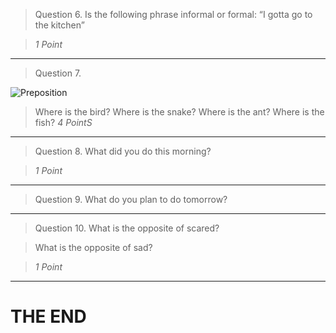

> Question 6. Is the following phrase informal or formal:
> “I gotta go to the kitchen”

> <cite>1 Point</cite>

---

> Question 7. 

![Preposition](//preposition.png)

> Where is the bird?
> Where is the snake?
> Where is the ant?
> Where is the fish?
> <cite>4 PointS</cite>

---

> Question 8. 
> What did you do this morning?

> <cite>1 Point</cite>


---

> Question 9.
> What do you plan to do tomorrow?

---

> Question 10.
> What is the opposite of scared?

> What is the opposite of sad?

> <cite>1 Point</cite>

---

# THE END




